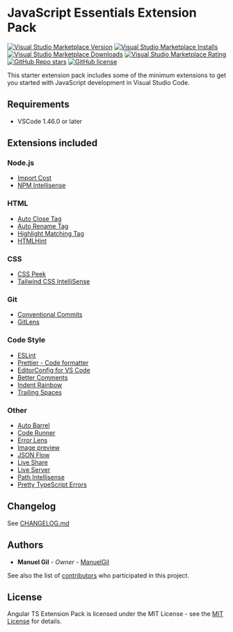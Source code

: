 # JavaScript Essentials Extension Pack

[![Visual Studio Marketplace Version](https://img.shields.io/visual-studio-marketplace/v/imgildev.vscode-javascript-pack?style=for-the-badge&label=VS%20Marketplace&logo=visual-studio-code)](https://marketplace.visualstudio.com/items?itemName=imgildev.vscode-javascript-pack)
[![Visual Studio Marketplace Installs](https://img.shields.io/visual-studio-marketplace/i/imgildev.vscode-javascript-pack?style=for-the-badge&logo=visual-studio-code)](https://marketplace.visualstudio.com/items?itemName=imgildev.vscode-javascript-pack)
[![Visual Studio Marketplace Downloads](https://img.shields.io/visual-studio-marketplace/d/imgildev.vscode-javascript-pack?style=for-the-badge&logo=visual-studio-code)](https://marketplace.visualstudio.com/items?itemName=imgildev.vscode-javascript-pack)
[![Visual Studio Marketplace Rating](https://img.shields.io/visual-studio-marketplace/r/imgildev.vscode-javascript-pack?style=for-the-badge&logo=visual-studio-code)](https://marketplace.visualstudio.com/items?itemName=imgildev.vscode-javascript-pack&ssr=false#review-details)
[![GitHub Repo stars](https://img.shields.io/github/stars/ManuelGil/vscode-javascript-pack?style=for-the-badge&logo=github)](https://github.com/ManuelGil/vscode-javascript-pack)
[![GitHub license](https://img.shields.io/github/license/ManuelGil/vscode-javascript-pack?style=for-the-badge&logo=github)](https://github.com/ManuelGil/vscode-javascript-pack/blob/main/LICENSE)

This starter extension pack includes some of the minimum extensions to get you started with JavaScript development in Visual Studio Code.

## Requirements

- VSCode 1.46.0 or later

## Extensions included

### Node.js

- [Import Cost](https://marketplace.visualstudio.com/items?itemName=wix.vscode-import-cost)
- [NPM Intellisense](https://marketplace.visualstudio.com/items?itemName=christian-kohler.npm-intellisense)

### HTML

- [Auto Close Tag](https://marketplace.visualstudio.com/items?itemName=formulahendry.auto-close-tag)
- [Auto Rename Tag](https://marketplace.visualstudio.com/items?itemName=formulahendry.auto-rename-tag)
- [Highlight Matching Tag](https://marketplace.visualstudio.com/items?itemName=vincaslt.highlight-matching-tag)
- [HTMLHint](https://marketplace.visualstudio.com/items?itemName=HTMLHint.vscode-htmlhint)

### CSS

- [CSS Peek](https://marketplace.visualstudio.com/items?itemName=pranaygp.vscode-css-peek)
- [Tailwind CSS IntelliSense](https://marketplace.visualstudio.com/items?itemName=bradlc.vscode-tailwindcss)

### Git

- [Conventional Commits](https://marketplace.visualstudio.com/items?itemName=vivaxy.vscode-conventional-commits)
- [GitLens](https://marketplace.visualstudio.com/items?itemName=eamodio.gitlens)

### Code Style

- [ESLint](https://marketplace.visualstudio.com/items?itemName=dbaeumer.vscode-eslint)
- [Prettier - Code formatter](https://marketplace.visualstudio.com/items?itemName=esbenp.prettier-vscode)
- [EditorConfig for VS Code](https://marketplace.visualstudio.com/items?itemName=editorconfig.editorconfig)
- [Better Comments](https://marketplace.visualstudio.com/items?itemName=aaron-bond.better-comments)
- [Indent Rainbow](https://marketplace.visualstudio.com/items?itemName=oderwat.indent-rainbow)
- [Trailing Spaces](https://marketplace.visualstudio.com/items?itemName=shardulm94.trailing-spaces)

### Other

- [Auto Barrel](https://marketplace.visualstudio.com/items?itemName=imgildev.vscode-auto-barrel)
- [Code Runner](https://marketplace.visualstudio.com/items?itemName=formulahendry.code-runner)
- [Error Lens](https://marketplace.visualstudio.com/items?itemName=usernamehw.errorlens)
- [Image preview](https://marketplace.visualstudio.com/items?itemName=kisstkondoros.vscode-gutter-preview)
- [JSON Flow](https://marketplace.visualstudio.com/items?itemName=imgildev.vscode-json-flow)
- [Live Share](https://marketplace.visualstudio.com/items?itemName=MS-vsliveshare.vsliveshare)
- [Live Server](https://marketplace.visualstudio.com/items?itemName=ritwickdey.LiveServer)
- [Path Intellisense](https://marketplace.visualstudio.com/items?itemName=christian-kohler.path-intellisense)
- [Pretty TypeScript Errors](https://marketplace.visualstudio.com/items?itemName=yoavbls.pretty-ts-errors)

## Changelog

See [CHANGELOG.md](./CHANGELOG.md)

## Authors

- **Manuel Gil** - _Owner_ - [ManuelGil](https://github.com/ManuelGil)

See also the list of [contributors](https://github.com/ManuelGil/vscode-javascript-pack/contributors) who participated in this project.

## License

Angular TS Extension Pack is licensed under the MIT License - see the [MIT License](https://opensource.org/licenses/MIT) for details.
